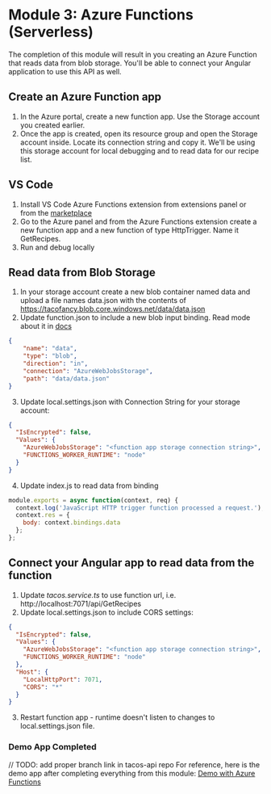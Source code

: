 
# Module 3: Azure Functions (Serverless)
The completion of this module will result in you creating an Azure Function that reads data from blob storage. You'll be able to connect your Angular application to use this API as well.

## Create an Azure Function app

1. In the Azure portal, create a new function app. Use the Storage account you created earlier.
1. Once the app is created, open its resource group and open the Storage account inside. Locate its connection string and copy it. We'll be using this storage account for local debugging and to read data for our recipe list.

## VS Code 

1. Install VS Code Azure Functions extension from extensions panel or from the [marketplace]( https://marketplace.visualstudio.com/items/?WT.mc_id=workshop-github-jsteam&itemName=ms-azuretools.vscode-azurefunctions)
2. Go to the Azure panel and from the Azure Functions extension create a new function app and a new function of type HttpTrigger. Name it GetRecipes. 
3. Run and debug locally 

## Read data from Blob Storage

1. In your storage account create a new blob container named data and upload a file names data.json with the contents of https://tacofancy.blob.core.windows.net/data/data.json 
2. Update function.json to include a new blob input binding. Read mode about it in [docs](https://docs.microsoft.com/en-us/azure/azure-functions/functions-bindings-storage-blob/?WT.mc_id=workshop-github-js-team) 

```json
{
    "name": "data",
    "type": "blob",
    "direction": "in",
    "connection": "AzureWebJobsStorage",
    "path": "data/data.json"
}
```
3. Update local.settings.json with Connection String for your storage account:

```json
{
  "IsEncrypted": false,
  "Values": {
    "AzureWebJobsStorage": "<function app storage connection string>",
    "FUNCTIONS_WORKER_RUNTIME": "node"
  }
}
```
4. Update index.js to read data from binding
```javascript
module.exports = async function(context, req) {
  context.log('JavaScript HTTP trigger function processed a request.');
  context.res = {
    body: context.bindings.data
  };
};
```

## Connect your Angular app to read data from the function 

1. Update *tacos.service.ts* to use function url, i.e. http://localhost:7071/api/GetRecipes 
2. Update local.settings.json to include CORS settings:
```json
{
  "IsEncrypted": false,
  "Values": {
    "AzureWebJobsStorage": "<function app storage connection string>",
    "FUNCTIONS_WORKER_RUNTIME": "node"
  },
  "Host": {
    "LocalHttpPort": 7071,
    "CORS": "*"
  }
}
```
3. Restart function app - runtime doesn't listen to changes to local.settings.json file.

### Demo App Completed
// TODO: add proper branch link in tacos-api repo
For reference, here is the demo app after completing everything from this module: [Demo with Azure Functions]()
